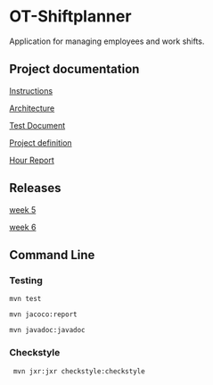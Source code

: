 # OT-Shiftplanner

Application for managing employees and work shifts.

## Project documentation

[Instructions](https://github.com/LauriKajakko/ot-harjoitustyo/blob/main/documentation/Instructions.md)

[Architecture](https://github.com/LauriKajakko/ot-harjoitustyo/blob/main/documentation/architecture.md)

[Test Document](https://github.com/LauriKajakko/ot-harjoitustyo/blob/main/documentation/test_document.md)

[Project definition](https://github.com/LauriKajakko/ot-harjoitustyo/blob/main/documentation/definition.md)

[Hour Report](https://github.com/LauriKajakko/ot-harjoitustyo/blob/main/documentation/HourReport.md)

## Releases

[week 5](https://github.com/LauriKajakko/ot-harjoitustyo/releases/tag/Week5)

[week 6](https://github.com/LauriKajakko/ot-harjoitustyo/releases/tag/v1.1)

## Command Line

### Testing

```
mvn test
```

```
mvn jacoco:report
```

```
mvn javadoc:javadoc
```

### Checkstyle

```
 mvn jxr:jxr checkstyle:checkstyle
```






